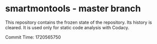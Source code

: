# smartmontools - master branch

This repository contains the frozen state of the repository.
Its history is cleared. It is used only for static code
analysis with Codacy.

Commit Time: 1720565750